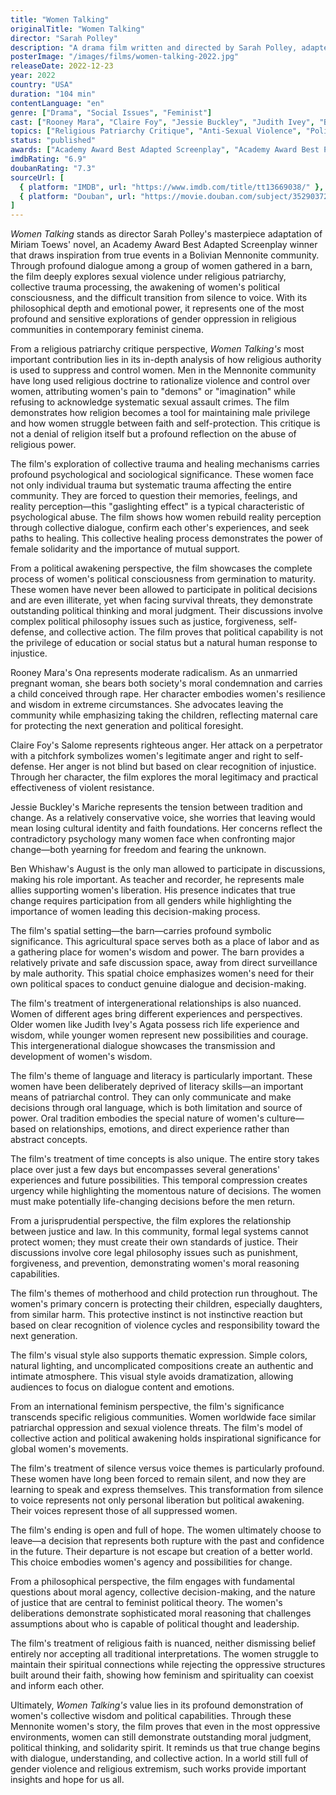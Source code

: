 ```yaml
---
title: "Women Talking"
originalTitle: "Women Talking"
director: "Sarah Polley"
description: "A drama film written and directed by Sarah Polley, adapted from Miriam Toews' novel of the same name. Set in a Bolivian Mennonite community, following a group of women who gather to discuss their future after discovering systematic sexual assault by men in their community. The film deeply explores important issues including religious patriarchy critique, collective trauma and healing, women's political awakening, and the power of silence versus voice."
posterImage: "/images/films/women-talking-2022.jpg"
releaseDate: 2022-12-23
year: 2022
country: "USA"
duration: "104 min"
contentLanguage: "en"
genre: ["Drama", "Social Issues", "Feminist"]
cast: ["Rooney Mara", "Claire Foy", "Jessie Buckley", "Judith Ivey", "Ben Whishaw", "Frances McDormand", "Sheila McCarthy"]
topics: ["Religious Patriarchy Critique", "Anti-Sexual Violence", "Political Consciousness", "Family Liberation", "Female Friendship", "Mental Health", "Legal Equality", "Social Movements"]
status: "published"
awards: ["Academy Award Best Adapted Screenplay", "Academy Award Best Picture Nomination", "Critics Choice Award Best Adapted Screenplay", "Writers Guild Award Best Adapted Screenplay"]
imdbRating: "6.9"
doubanRating: "7.3"
sourceUrl: [
  { platform: "IMDB", url: "https://www.imdb.com/title/tt13669038/" },
  { platform: "Douban", url: "https://movie.douban.com/subject/35290372/" }
]
---
```


*Women Talking* stands as director Sarah Polley's masterpiece adaptation of Miriam Toews' novel, an Academy Award Best Adapted Screenplay winner that draws inspiration from true events in a Bolivian Mennonite community. Through profound dialogue among a group of women gathered in a barn, the film deeply explores sexual violence under religious patriarchy, collective trauma processing, the awakening of women's political consciousness, and the difficult transition from silence to voice. With its philosophical depth and emotional power, it represents one of the most profound and sensitive explorations of gender oppression in religious communities in contemporary feminist cinema.

From a religious patriarchy critique perspective, *Women Talking's* most important contribution lies in its in-depth analysis of how religious authority is used to suppress and control women. Men in the Mennonite community have long used religious doctrine to rationalize violence and control over women, attributing women's pain to "demons" or "imagination" while refusing to acknowledge systematic sexual assault crimes. The film demonstrates how religion becomes a tool for maintaining male privilege and how women struggle between faith and self-protection. This critique is not a denial of religion itself but a profound reflection on the abuse of religious power.

The film's exploration of collective trauma and healing mechanisms carries profound psychological and sociological significance. These women face not only individual trauma but systematic trauma affecting the entire community. They are forced to question their memories, feelings, and reality perception—this "gaslighting effect" is a typical characteristic of psychological abuse. The film shows how women rebuild reality perception through collective dialogue, confirm each other's experiences, and seek paths to healing. This collective healing process demonstrates the power of female solidarity and the importance of mutual support.

From a political awakening perspective, the film showcases the complete process of women's political consciousness from germination to maturity. These women have never been allowed to participate in political decisions and are even illiterate, yet when facing survival threats, they demonstrate outstanding political thinking and moral judgment. Their discussions involve complex political philosophy issues such as justice, forgiveness, self-defense, and collective action. The film proves that political capability is not the privilege of education or social status but a natural human response to injustice.

Rooney Mara's Ona represents moderate radicalism. As an unmarried pregnant woman, she bears both society's moral condemnation and carries a child conceived through rape. Her character embodies women's resilience and wisdom in extreme circumstances. She advocates leaving the community while emphasizing taking the children, reflecting maternal care for protecting the next generation and political foresight.

Claire Foy's Salome represents righteous anger. Her attack on a perpetrator with a pitchfork symbolizes women's legitimate anger and right to self-defense. Her anger is not blind but based on clear recognition of injustice. Through her character, the film explores the moral legitimacy and practical effectiveness of violent resistance.

Jessie Buckley's Mariche represents the tension between tradition and change. As a relatively conservative voice, she worries that leaving would mean losing cultural identity and faith foundations. Her concerns reflect the contradictory psychology many women face when confronting major change—both yearning for freedom and fearing the unknown.

Ben Whishaw's August is the only man allowed to participate in discussions, making his role important. As teacher and recorder, he represents male allies supporting women's liberation. His presence indicates that true change requires participation from all genders while highlighting the importance of women leading this decision-making process.

The film's spatial setting—the barn—carries profound symbolic significance. This agricultural space serves both as a place of labor and as a gathering place for women's wisdom and power. The barn provides a relatively private and safe discussion space, away from direct surveillance by male authority. This spatial choice emphasizes women's need for their own political spaces to conduct genuine dialogue and decision-making.

The film's treatment of intergenerational relationships is also nuanced. Women of different ages bring different experiences and perspectives. Older women like Judith Ivey's Agata possess rich life experience and wisdom, while younger women represent new possibilities and courage. This intergenerational dialogue showcases the transmission and development of women's wisdom.

The film's theme of language and literacy is particularly important. These women have been deliberately deprived of literacy skills—an important means of patriarchal control. They can only communicate and make decisions through oral language, which is both limitation and source of power. Oral tradition embodies the special nature of women's culture—based on relationships, emotions, and direct experience rather than abstract concepts.

The film's treatment of time concepts is also unique. The entire story takes place over just a few days but encompasses several generations' experiences and future possibilities. This temporal compression creates urgency while highlighting the momentous nature of decisions. The women must make potentially life-changing decisions before the men return.

From a jurisprudential perspective, the film explores the relationship between justice and law. In this community, formal legal systems cannot protect women; they must create their own standards of justice. Their discussions involve core legal philosophy issues such as punishment, forgiveness, and prevention, demonstrating women's moral reasoning capabilities.

The film's themes of motherhood and child protection run throughout. The women's primary concern is protecting their children, especially daughters, from similar harm. This protective instinct is not instinctive reaction but based on clear recognition of violence cycles and responsibility toward the next generation.

The film's visual style also supports thematic expression. Simple colors, natural lighting, and uncomplicated compositions create an authentic and intimate atmosphere. This visual style avoids dramatization, allowing audiences to focus on dialogue content and emotions.

From an international feminism perspective, the film's significance transcends specific religious communities. Women worldwide face similar patriarchal oppression and sexual violence threats. The film's model of collective action and political awakening holds inspirational significance for global women's movements.

The film's treatment of silence versus voice themes is particularly profound. These women have long been forced to remain silent, and now they are learning to speak and express themselves. This transformation from silence to voice represents not only personal liberation but political awakening. Their voices represent those of all suppressed women.

The film's ending is open and full of hope. The women ultimately choose to leave—a decision that represents both rupture with the past and confidence in the future. Their departure is not escape but creation of a better world. This choice embodies women's agency and possibilities for change.

From a philosophical perspective, the film engages with fundamental questions about moral agency, collective decision-making, and the nature of justice that are central to feminist political theory. The women's deliberations demonstrate sophisticated moral reasoning that challenges assumptions about who is capable of political thought and leadership.

The film's treatment of religious faith is nuanced, neither dismissing belief entirely nor accepting all traditional interpretations. The women struggle to maintain their spiritual connections while rejecting the oppressive structures built around their faith, showing how feminism and spirituality can coexist and inform each other.

Ultimately, *Women Talking's* value lies in its profound demonstration of women's collective wisdom and political capabilities. Through these Mennonite women's story, the film proves that even in the most oppressive environments, women can still demonstrate outstanding moral judgment, political thinking, and solidarity spirit. It reminds us that true change begins with dialogue, understanding, and collective action. In a world still full of gender violence and religious extremism, such works provide important insights and hope for us all.